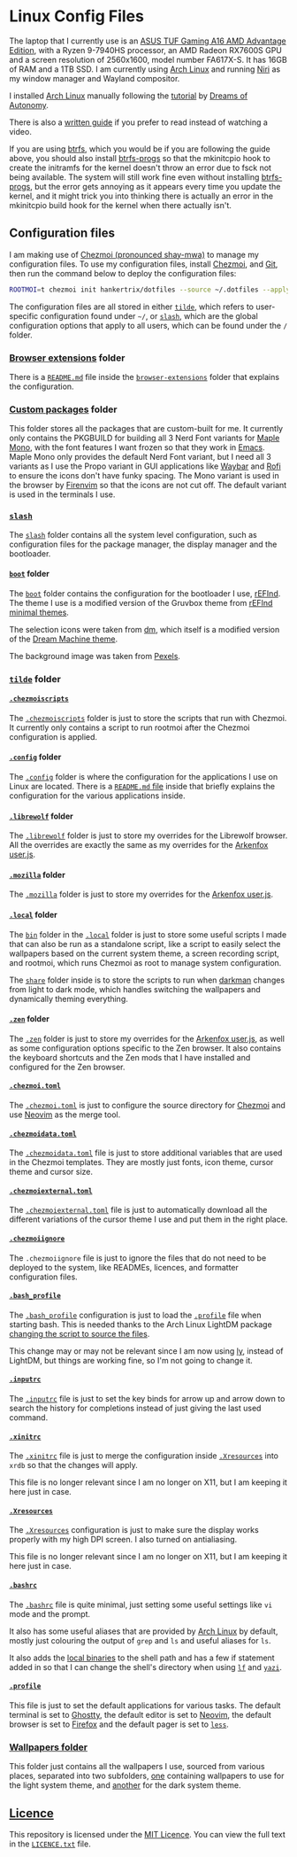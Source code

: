 # Linux Config Files

The laptop that I currently use is an
[ASUS TUF Gaming A16 AMD Advantage Edition](https://www.asus.com/laptops/for-gaming/tuf-gaming/asus-tuf-gaming-a16-advantage-edition-2023/),
with a Ryzen 9-7940HS processor, an AMD Radeon RX7600S GPU
and a screen resolution of 2560x1600, model number FA617X-S.
It has 16GB of RAM and a 1TB SSD.
I am currently using [Arch Linux](https://archlinux.org/)
and running [Niri](https://github.com/YaLTeR/niri/)
as my window manager and Wayland compositor.

I installed [Arch Linux](https://archlinux.org/)
manually following the
[tutorial](https://www.youtube.com/watch?v=YC7NMbl4goo)
by [Dreams of Autonomy](https://www.youtube.com/@dreamsofautonomy).

There is also a
[written guide](https://github.com/dreamsofautonomy/arch-from-scratch)
if you prefer to read instead of watching a video.

If you are using [btrfs](https://btrfs.readthedocs.io/en/latest/index.html),
which you would be if you are following the guide above,
you should also install [btrfs-progs](https://github.com/kdave/btrfs-progs)
so that the mkinitcpio hook to create the initramfs for the kernel
doesn't throw an error due to fsck not being available.
The system will still work fine even without installing
[btrfs-progs](https://github.com/kdave/btrfs-progs),
but the error gets annoying as it appears every time you update the kernel,
and it might trick you into thinking there is actually an error in the
mkinitcpio build hook for the kernel when there actually isn't.

## Configuration files

I am making use of [Chezmoi (pronounced shay-mwa)](https://www.chezmoi.io/)
to manage my configuration files. To use my configuration files,
install [Chezmoi](https://www.chezmoi.io/install/),
and [Git](https://git-scm.com/),
then run the command below to deploy the configuration files:

```sh
ROOTMOI=t chezmoi init hankertrix/dotfiles --source ~/.dotfiles --apply
```

The configuration files are all stored in either [`tilde`](tilde),
which refers to user-specific configuration found under `~/`,
or [`slash`](slash), which are the global configuration options
that apply to all users, which can be found under the `/` folder.

### [Browser extensions](browser-extensions/) folder

There is a [`README.md`](browser-extensions/README.md) file
inside the [`browser-extensions`](browser-extensions/)
folder that explains the configuration.

### [Custom packages](custom-packages/) folder

This folder stores all the packages that are custom-built for me.
It currently only contains the PKGBUILD for building all 3
Nerd Font variants for [Maple Mono](https://github.com/subframe7536/Maple-font),
with the font features I want frozen so that they work in
[Emacs](https://www.gnu.org/software/emacs/).
Maple Mono only provides the default Nerd Font variant, but
I need all 3 variants as I use the Propo variant in GUI applications
like [Waybar](https://github.com/Alexays/Waybar) and
[Rofi](https://github.com/davatorium/rofi) to ensure the icons
don't have funky spacing.
The Mono variant is used in the browser by
[Firenvim](https://github.com/glacambre/firenvim) so that the icons
are not cut off.
The default variant is used in the terminals I use.

### [`slash`](slash/)

The [`slash`](slash/) folder contains all the system level configuration,
such as configuration files for the package manager, the display manager
and the bootloader.

#### [`boot`](slash/boot/) folder

The [`boot`](slash/boot/) folder contains the configuration for the bootloader
I use, [rEFInd](https://www.rodsbooks.com/refind/). The theme I use is a
modified version of the Gruvbox theme from
[rEFInd minimal themes](https://github.com/quantrancse/rEFInd-minimal-themes).

The selection icons were taken from [dm](https://github.com/mustaqimM/dm),
which itself is a modified version of the
[Dream Machine theme](https://github.com/Lindstream/dm-refind-theme).

The background image was taken from
[Pexels](https://www.pexels.com/photo/planet-earth-in-black-background-12990385/).

### [`tilde`](tilde/) folder

#### [`.chezmoiscripts`](tilde/.chezmoiscripts/)

The [`.chezmoiscripts`](tilde/.chezmoiscripts/) folder is just to store
the scripts that run with Chezmoi. It currently only contains
a script to run rootmoi after the Chezmoi configuration is applied.

#### [`.config`](tilde/dot_config/) folder

The [`.config`](tilde/dot_config/) folder is where the configuration
for the applications I use on Linux are located.
There is a [`README.md` file](tilde/dot_config/) inside that
briefly explains the configuration for the various applications inside.

#### [`.librewolf`](tilde/dot_librewolf/) folder

The [`.librewolf`](tilde/dot_librewolf/) folder is just to store my
overrides for the Librewolf browser.
All the overrides are exactly the same as my overrides for the
[Arkenfox user.js](https://github.com/arkenfox/user.js).

#### [`.mozilla`](tilde/dot_mozilla/) folder

The [`.mozilla`](tilde/dot_mozilla/) folder is just to store my overrides
for the [Arkenfox user.js](https://github.com/arkenfox/user.js).

#### [`.local`](tilde/dot_local/) folder

The [`bin`](tilde/dot_local/bin/) folder in the [`.local`](tilde/dot_local/)
folder is just to store some useful scripts
I made that can also be run as a standalone script,
like a script to easily select the wallpapers based on
the current system theme, a screen recording script,
and rootmoi, which runs Chezmoi as root to manage
system configuration.

The [`share`](tilde/dot_local/share/) folder inside is to store
the scripts to run when [darkman](https://gitlab.com/WhyNotHugo/darkman)
changes from light to dark mode, which handles switching the wallpapers
and dynamically theming everything.

#### [`.zen`](tilde/dot_zen/) folder

The [`.zen`](tilde/dot_zen/) folder is just to store my overrides for the
[Arkenfox user.js](https://github.com/arkenfox/user.js), as well as
some configuration options specific to the Zen browser.
It also contains the keyboard shortcuts and the Zen mods that
I have installed and configured for the Zen browser.

#### [`.chezmoi.toml`](tilde/.chezmoi.toml.tmpl)

The [`.chezmoi.toml`](tilde/.chezmoi.toml.tmpl) is just to configure
the source directory for [Chezmoi](https://www.chezmoi.io/)
and use [Neovim](https://neovim.io/) as the merge tool.

#### [`.chezmoidata.toml`](tilde/.chezmoidata.toml)

The [`.chezmoidata.toml`](tilde/.chezmoidata.toml) file is just to store
additional variables that are used in the Chezmoi templates.
They are mostly just fonts, icon theme, cursor theme and cursor size.

#### [`.chezmoiexternal.toml`](tilde/.chezmoiexternal.toml)

The [`.chezmoiexternal.toml`](tilde/.chezmoiexternal.toml) file is just to
automatically download all the different variations of the cursor theme
I use and put them in the right place.

#### [`.chezmoiignore`](tilde/.chezmoiignore)

The `.chezmoiignore` file is just to ignore the files that do not need to be
deployed to the system, like READMEs, licences,
and formatter configuration files.

#### [`.bash_profile`](tilde/dot_bash_profile)

The [`.bash_profile`](tilde/dot_bash_profile) configuration is just to
load the [`.profile`](tilde/executable_dot_profile) file
when starting bash.
This is needed thanks to the Arch Linux LightDM package
[changing the script to source the files](https://gitlab.archlinux.org/archlinux/packaging/packages/lightdm/-/commit/75c048cabfe9693749f5f363ab6257400d954ffa).

This change may or may not be relevant since I am now using
[ly](https://codeberg.org/fairyglade/ly), instead of LightDM,
but things are working fine, so I'm not going to change it.

#### [`.inputrc`](tilde/dot_inputrc)

The [`.inputrc`](tilde/dot_inputrc) file is just to set the key binds
for arrow up and arrow down to search the history for completions
instead of just giving the last used command.

#### [`.xinitrc`](tilde/dot_xinitrc)

The [`.xinitrc`](tilde/dot_xinitrc) file is just to merge the
configuration inside [`.Xresources`](tilde/executable_dot_Xresources)
into `xrdb` so that the changes will apply.

This file is no longer relevant since I am no longer on X11,
but I am keeping it here just in case.

#### [`.Xresources`](tilde/executable_dot_Xresources)

The [`.Xresources`](tilde/executable_dot_Xresources)
configuration is just to make sure
the display works properly with my high DPI screen.
I also turned on antialiasing.

This file is no longer relevant since I am no longer on X11,
but I am keeping it here just in case.

#### [`.bashrc`](tilde/executable_dot_bashrc)

The [`.bashrc`](tilde/executable_dot_bashrc) file is quite minimal,
just setting some useful settings like `vi` mode and the prompt.

It also has some useful aliases that are provided by
[Arch Linux](https://archlinux.org/) by default, mostly just colouring
the output of `grep` and `ls` and useful aliases for `ls`.

It also adds the [local binaries](tilde/dot_local/bin/) to the shell path and
has a few if statement added in so that I can change the shell's directory
when using [`lf`](https://github.com/gokcehan/lf) and
[`yazi`](https://yazi-rs.github.io/).

#### [`.profile`](tilde/executable_dot_profile)

This file is just to set the default applications for various tasks.
The default terminal is set to
[Ghostty](https://sw.kovidgoyal.net/kitty/),
the default editor is set to
[Neovim](https://neovim.io/),
the default browser is set to
[Firefox](https://www.mozilla.org/en-US/firefox/) and
the default pager is set to
[`less`](https://www.greenwoodsoftware.com/less/).

### [Wallpapers folder](tilde/wallpapers/)

This folder just contains all the wallpapers I use,
sourced from various places, separated into two subfolders,
[one](tilde/wallpapers/light/) containing wallpapers to use for the
light system theme,
and [another](tilde/wallpapers/dark/) for the dark system theme.

## [Licence](LICENCE.txt)

This repository is licensed under the [MIT Licence](LICENCE.txt).
You can view the full text in the [`LICENCE.txt`](LICENCE.txt) file.
